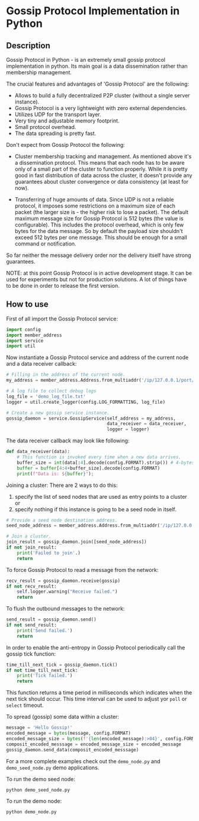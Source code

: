 # Gossip Protocol Implementation in Python

## Description
Gossip Protocol in Python - is an extremely small gossip protocol implementation in python. Its main goal is a data dissemination rather than membership management.

The crucial features and advantages of 'Gossip Protocol' are the following:
* Allows to build a fully decentralized P2P cluster (without a single server instance).
* Gossip Protocol is a very lightweight with zero external dependencies.
* Utilizes UDP for the transport layer.
* Very tiny and adjustable memory footprint.
* Small protocol overhead.
* The data spreading is pretty fast.

Don't expect from Gossip Protocol the following:
* Cluster membership tracking and management.
As mentioned above it's a dissemination protocol. This means that each node has to be aware only of a small part of the cluster to function properly. While it is pretty good in fast distribution of data across the cluster, it doesn't provide any guarantees about cluster convergence or data consistency (at least for now).

* Transferring of huge amounts of data.
Since UDP is not a reliable protocol, it imposes some restrictions on a maximum size of each packet (the larger size is - the higher risk to lose a packet). The default maximum message size for Gossip Protocol is 512 bytes (the value is configurable). This includes the protocol overhead, which is only few bytes for the data message. So by default the payload size shouldn't exceed 512 bytes per one message. This should be enough for a small command or notification.

So far neither the message delivery order nor the delivery itself have strong guarantees.

NOTE: at this point Gossip Protocol is in active development stage. It can be used for experiments but not for production solutions. A lot of things have to be done in order to release the first version.


## How to use
First of all import the Gossip Protocol service:
```python
import config
import member_address
import service
import util
```

Now instantiate a Gossip Protocol service and address of the current node and a data receiver callback:
```python
# Filling in the address of the current node.
my_address = member_address.Address.from_multiaddr('/ip/127.0.0.1/port/7070')

# A log file to collect debug logs
log_file = 'demo_log_file.txt'
logger = util.create_logger(config.LOG_FORMATTING, log_file)

# Create a new gossip service instance.
gossip_daemon = service.GossipService(self_address = my_address,
                                      data_receiver = data_receiver,
                                      logger = logger)
```

The data receiver callback may look like following:
```python
def data_receiver(data):
    # This function is invoked every time when a new data arrives.
    buffer_size = int(data[:4].decode(config.FORMAT).strip()) # 4-bytes
    buffer = buffer[4:4+buffer_size].decode(config.FORMAT)
    print(f"Data is: ${buffer}");
```

Joining a cluster:
There are 2 ways to do this:
1) specify the list of seed nodes that are used as entry points to a cluster or
2) specify nothing if this instance is going to be a seed node in itself.
```python
# Provide a seed node destination address.
seed_node_address = member_address.Address.from_multiaddr('/ip/127.0.0.1/port/8080')

# Join a cluster.
join_result = gossip_daemon.join([seed_node_address])
if not join_result:
    print('Failed to join'.)
    return
```

To force Gossip Protocol to read a message from the network:
```python
recv_result = gossip_daemon.receive(gossip)
if not recv_result:
    self.logger.warning("Receive failed.")
    return
```

To flush the outbound messages to the network:
```python
send_result = gossip_daemon.send()
if not send_result:
    print('Send failed.')
    return
```

In order to enable the anti-entropy in Gossip Protocol periodically call the gossip tick function:
```python
time_till_next_tick = gossip_daemon.tick()
if not time_till_next_tick:
    print('Tick failed.')
    return 
```

This function returns a time period in milliseconds which indicates when the next tick should occur. This time interval can be used to adjust yor `poll` or `select` timeout.

To spread (gossip) some data within a cluster:
```python
message = 'Hello Gossip!'
encoded_message = bytes(message, config.FORMAT)
encoded_message_size = bytes(f'{len(encoded_message):>04}', config.FORMAT)  # 4-bytes length
composit_encoded_messsage = encoded_message_size + encoded_message
gossip_daemon.send_data(composit_encoded_messsage)
```

For a more complete examples check out the `demo_node.py` and `demo_seed_node.py` demo applications. 

To run the demo seed node:
```shell
python demo_seed_node.py
```

To run the demo node:
```shell
python demo_node.py
```
